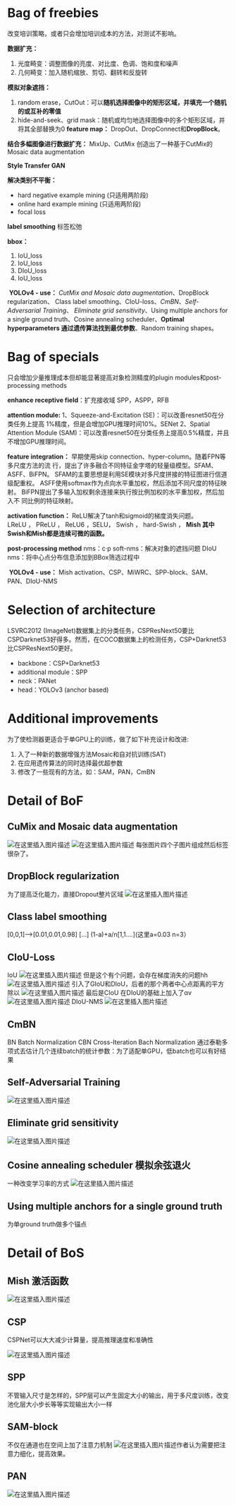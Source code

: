 # Bag of freebies
改变培训策略，或者只会增加培训成本的方法，对测试不影响。

**数据扩充：**
1.  光度畸变：调整图像的亮度、对比度、色调、饱和度和噪声
2.  几何畸变：加入随机缩放、剪切、翻转和反旋转

**模拟对象遮挡：**
1. random erase，CutOut：可以**随机选择图像中的矩形区域，并填充一个随机的或互补的零值**
2. hide-and-seek、grid mask：随机或均匀地选择图像中的多个矩形区域，并将其全部替换为0
**feature map：**
DropOut、DropConnect和**DropBlock**。

**结合多幅图像进行数据扩充：**
 MixUp、CutMix 
 创造出了一种基于CutMix的Mosaic data augmentation

**Style Transfer GAN**

**解决类别不平衡：**
- hard negative example mining (只适用两阶段)
- online hard example mining (只适用两阶段)
- focal loss

**label smoothing**
标签松弛

**bbox：**
1. IoU_loss
2. IoU_loss
3. DIoU_loss
4. IoU_loss

​  **YOLOv4 - use：**
*CutMix and Mosaic data augmentation*、DropBlock regularization、    Class label smoothing、CIoU-loss、*CmBN*、*Self-Adversarial Training*、       *Eliminate grid sensitivity*、Using multiple anchors for a single ground       truth、Cosine annealing scheduler、**Optimal hyperparameters 通过遗传算法找到最优参数**、Random        training shapes。

# Bag of specials
只会增加少量推理成本但却能显著提高对象检测精度的plugin modules和post-processing methods

**enhance receptive field**：扩充接收域
SPP，ASPP，RFB

**attention module:**
1、Squeeze-and-Excitation (SE)：可以改善resnet50在分类任务上提高 1%精度，但是会增加GPU推理时间10%。SENet
2、Spatial Attention Module (SAM)：可以改善resnet50在分类任务上提高0.5%精度，并且不增加GPU推理时间。

 **feature integration：**
早期使用skip connection、hyper-column。随着FPN等多尺度方法的流 行，提出了许多融合不同特征金字塔的轻量级模型。SFAM、ASFF、BiFPN。    SFAM的主要思想是利用SE模块对多尺度拼接的特征图进行信道级配重权。    ASFF使用softmax作为点向水平重加权，然后添加不同尺度的特征映射。     BiFPN提出了多输入加权剩余连接来执行按比例加权的水平重加权，然后加入不  同比例的特征映射。

 **activation function：**
ReLU解决了tanh和sigmoid的梯度消失问题。                     
LReLU ， PReLU ， ReLU6 ，SELU， Swish ， hard-Swish ， **Mish 其中Swish和Mish都是连续可微的函数。**

**post-processing method**
nms：c·p
soft-nms：解决对象的遮挡问题
DIoU nms：将中心点分布信息添加到BBox筛选过程中

​  **YOLOv4 - use：**
Mish activation、CSP、MiWRC、SPP-block、SAM、PAN、DIoU-NMS


# Selection of architecture
LSVRC2012 (ImageNet)数据集上的分类任务，CSPResNext50要比CSPDarknet53好得多。然而，在COCO数据集上的检测任务，CSP+Darknet53比CSPResNext50更好。
- backbone：CSP+Darknet53
- additional module：SPP
- neck：PANet 
- head：YOLOv3 (anchor based)

# Additional improvements
为了使检测器更适合于单GPU上的训练，做了如下补充设计和改进:
1. 入了一种新的数据增强方法Mosaic和自对抗训练(SAT)
2. 在应用遗传算法的同时选择最优超参数
3. 修改了一些现有的方法，如：SAM，PAN，CmBN

# Detail of BoF
## CuMix and Mosaic data augmentation
![在这里插入图片描述](https://img-blog.csdnimg.cn/20200507134836908.png#pic_center)
![在这里插入图片描述](https://img-blog.csdnimg.cn/20200507135210899.png?x-oss-process=image/watermark,type_ZmFuZ3poZW5naGVpdGk,shadow_10,text_aHR0cHM6Ly9ibG9nLmNzZG4ubmV0L3FxXzQxNDA5NDM4,size_16,color_FFFFFF,t_70#pic_center)
每张图片四个子图片组成然后标签很杂了。
## DropBlock regularization
为了提高泛化能力，直接Dropout整片区域
![在这里插入图片描述](https://img-blog.csdnimg.cn/20200507135321283.png?x-oss-process=image/watermark,type_ZmFuZ3poZW5naGVpdGk,shadow_10,text_aHR0cHM6Ly9ibG9nLmNzZG4ubmV0L3FxXzQxNDA5NDM4,size_16,color_FFFFFF,t_70#pic_center)

## Class label smoothing
[0,0,1]-->[0.01,0.01,0.98]
[...] (1-a)+a/n[1,1....](这里a=0.03 n=3）

## CIoU-Loss
IoU 
![在这里插入图片描述](https://img-blog.csdnimg.cn/20200507135744251.png#pic_center)
但是这个有个问题，会存在梯度消失的问题hh
![在这里插入图片描述](https://img-blog.csdnimg.cn/2020050719122221.png#pic_center)
引入了GIoU和DIoU，后者的那个两者中心点距离的平方除以
![在这里插入图片描述](https://img-blog.csdnimg.cn/20200507191441987.png#pic_center)
最后是CIoU
在DIoU的基础上加入了αv
![在这里插入图片描述](https://img-blog.csdnimg.cn/20200507192039821.png#pic_center)
DIoU-NMS
![在这里插入图片描述](https://img-blog.csdnimg.cn/20200507192157730.png?x-oss-process=image/watermark,type_ZmFuZ3poZW5naGVpdGk,shadow_10,text_aHR0cHM6Ly9ibG9nLmNzZG4ubmV0L3FxXzQxNDA5NDM4,size_16,color_FFFFFF,t_70#pic_center)
## CmBN
BN Batch Normalization
CBN Cross-Iteration Bach Normalization 通过泰勒多项式去估计几个连续batch的统计参数：为了适配单GPU，低batch也可以有好结果

## Self-Adversarial Training
![在这里插入图片描述](https://img-blog.csdnimg.cn/20200507193308108.png?x-oss-process=image/watermark,type_ZmFuZ3poZW5naGVpdGk,shadow_10,text_aHR0cHM6Ly9ibG9nLmNzZG4ubmV0L3FxXzQxNDA5NDM4,size_16,color_FFFFFF,t_70#pic_center)
## Eliminate grid sensitivity
![在这里插入图片描述](https://img-blog.csdnimg.cn/2020050719354527.png#pic_center)
## Cosine annealing scheduler 模拟余弦退火

一种改变学习率的方式
![在这里插入图片描述](https://img-blog.csdnimg.cn/20200507193648102.png#pic_center)
## Using multiple anchors for a single ground truth
为单ground truth做多个锚点

# Detail of BoS
## Mish 激活函数
![在这里插入图片描述](https://img-blog.csdnimg.cn/20200507193859439.png?x-oss-process=image/watermark,type_ZmFuZ3poZW5naGVpdGk,shadow_10,text_aHR0cHM6Ly9ibG9nLmNzZG4ubmV0L3FxXzQxNDA5NDM4,size_16,color_FFFFFF,t_70#pic_center)
## CSP
CSPNet可以大大减少计算量，提高推理速度和准确性

![在这里插入图片描述](https://img-blog.csdnimg.cn/20200507194058762.png#pic_center)
## SPP
不管输入尺寸是怎样的，SPP层可以产生固定大小的输出，用于多尺度训练，改变池化层大小步长等等实现输出大小一样
## SAM-block
不仅在通道也在空间上加了注意力机制
![在这里插入图片描述](https://img-blog.csdnimg.cn/20200507194428507.png?x-oss-process=image/watermark,type_ZmFuZ3poZW5naGVpdGk,shadow_10,text_aHR0cHM6Ly9ibG9nLmNzZG4ubmV0L3FxXzQxNDA5NDM4,size_16,color_FFFFFF,t_70#pic_center)作者认为需要把注意力细化，提高效果。
## PAN
![在这里插入图片描述](https://img-blog.csdnimg.cn/20200507194549468.png#pic_center)




